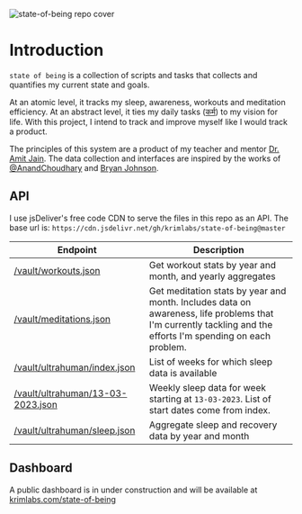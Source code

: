 ![state-of-being repo cover](https://github.com/krimlabs/state-of-being/assets/1925158/1fc589a5-e822-4e59-883b-ed3b3d5aff96)

# Introduction
`state of being` is a collection of scripts and tasks that collects and quantifies my current state and goals.

At an atomic level, it tracks my sleep, awareness, workouts and meditation efficiency. At an abstract level, it ties my daily tasks ([कर्म](https://www.rekhtadictionary.com/meaning-of-karm#:~:text=act%2C%20deed%2C%20religious%20act%2C%20destiny)) to my vision for life. 
With this project, I intend to track and improve myself like I would track a product. 

The principles of this system are a product of my teacher and mentor [Dr. Amit Jain](https://www.linkedin.com/in/dramitjain/?originalSubdomain=in). The data collection and interfaces are inspired by the works of [@AnandChoudhary](https://github.com/AnandChowdhary/life) and [Bryan Johnson](https://protocol.bryanjohnson.com/). 

## API
I use jsDeliver's free code CDN to serve the files in this repo as an API.
The base url is: `https://cdn.jsdelivr.net/gh/krimlabs/state-of-being@master`

|Endpoint| Description |
|--|--| 
|[/vault/workouts.json](https://cdn.jsdelivr.net/gh/krimlabs/state-of-being@master/vault/workouts.json) | Get workout stats by year and month, and yearly aggregates|
|[/vault/meditations.json](https://cdn.jsdelivr.net/gh/krimlabs/state-of-being@master/vault/meditations.json) | Get meditation stats by year and month. Includes data on awareness, life problems that I'm currently tackling and the efforts I'm spending on each problem.|
|[/vault/ultrahuman/index.json](https://cdn.jsdelivr.net/gh/krimlabs/state-of-being@master/vault/ultrahuman/index.json) | List of weeks for which sleep data is available |
|[/vault/ultrahuman/13-03-2023.json](https://cdn.jsdelivr.net/gh/krimlabs/state-of-being@master/vault/ultrahuman/13-02-2023.json) | Weekly sleep data for week starting at `13-03-2023`. List of start dates come from index. |
|[/vault/ultrahuman/sleep.json](https://cdn.jsdelivr.net/gh/krimlabs/state-of-being@master/vault/ultrahuman/sleep.json) | Aggregate sleep and recovery data by year and month |

## Dashboard
A public dashboard is in under construction and will be available at [krimlabs.com/state-of-being](https://krimlabs.com/state-of-being)
